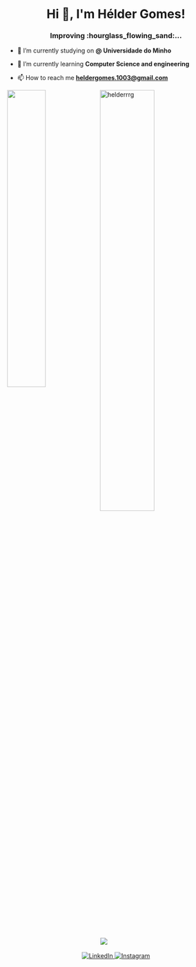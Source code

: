 <h1 align="center">Hi 👋, I'm Hélder Gomes!</h1>
<h3 align="center">Improving :hourglass_flowing_sand:...</h3>


- 🔭 I’m currently studying on **@ Universidade do Minho**

- 🌱 I’m currently learning **Computer Science and engineering**

- 📫 How to reach me **heldergomes.1003@gmail.com**


<a href="https://github.com/helderrrg/github-readme-stats"><img align="left" width="42%" src="https://github-readme-stats.vercel.app/api/top-langs/?username=HELDERRRG&show_icons=true&theme=tokyonight" /></a>
<img width="50%" src="https://github-readme-streak-stats.herokuapp.com/?user=helderrrg&theme=tokyonight" alt="helderrrg"/>
<br/>

<img align="center" width="42%">
  <img src="https://github.com/demartini/demartini/blob/master/code.gif">
</p>

<p align="center">
  <a href="" target="_blank">
    <img src="https://img.shields.io/badge/linkedin-%230077B5.svg?&style=for-the-badge&logo=linkedin&logoColor=white&color=071A2C" alt="LinkedIn"/>
  </a>
  <a href="https://www.instagram.com/_heldergomes/" target="_blank">
    <img src="https://img.shields.io/badge/instagram-%23E4405F.svg?&style=for-the-badge&logo=instagram&logoColor=white&color=071A2C" alt="Instagram"/>
  </a>
</p>
